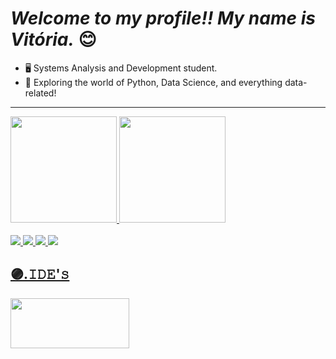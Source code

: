 # _Welcome to my profile!! My name is Vitória._ 😊
- 🖥️ Systems Analysis and Development student.
- 🐍 Exploring the world of Python, Data Science, and everything data-related!

---

<div>
  <a href="https://github.com/vitoriaslv0">
  <img height="170em" src="https://github-readme-stats.vercel.app/api?username=vitoriaslv0&show_icons=true&theme=rose&include_all_commits=true&count_private=true"/>
  <img height="170em" src="https://github-readme-stats.vercel.app/api/top-langs/?username=vitoriaslv0&layout=compact&langs_count=16&theme=rose"/>
</div> 

  
<div style="display: inline_block"><br>
  <img src="https://img.shields.io/badge/GIT-9676B7?style=for-the-badge&logo=git&logoColor=white">
  <img src="https://img.shields.io/badge/java-DE6C35.svg?style=for-the-badge&logo=openjdk&logoColor=white">
  <img src="https://img.shields.io/badge/python-F3DA5F?style=for-the-badge&logo=python&logoColor=11619E" >
  <img src="https://img.shields.io/badge/C-0C436E?style=for-the-badge&logo=c&logoColor=white" >
</div>



<p align="left">
  <h2 align="left">🟣.𝙸𝙳𝙴'𝚜 </h2>
    <img height="80" width="190" src="https://skillicons.dev/icons?i=pycharm,idea,vscode,visualstudio" />
</p> 
          
